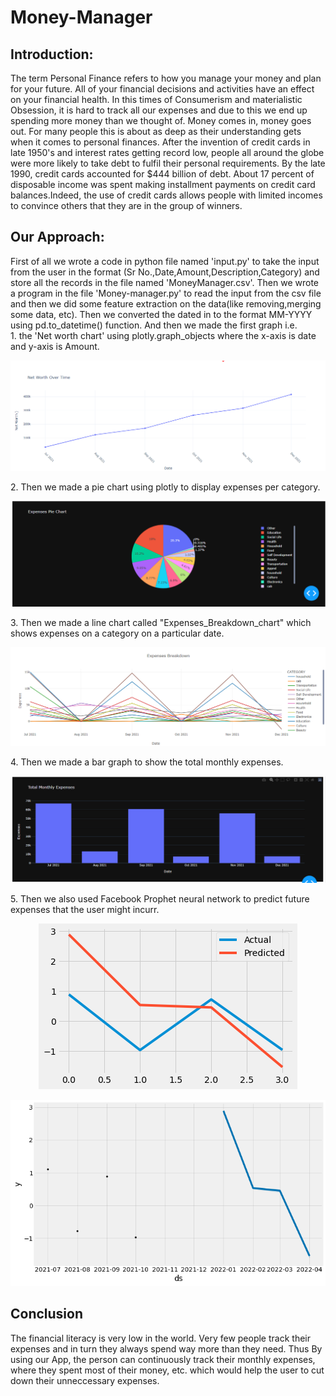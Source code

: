 # Money-Manager

## <b>Introduction</b>:
The term Personal Finance refers 
to how you manage your money and 
plan for your future. All of your 
financial 
decisions and activities have an effect 
on your financial health. 
 In this times of Consumerism 
and materialistic Obsession, it is hard 
to track all our expenses and due to 
this
we end up spending more money 
than we thought of.
 Money comes in, money goes 
out. For many people this is about as 
deep as their understanding gets 
when it comes 
to personal finances.
 After the invention of credit 
cards in late 1950's and interest rates 
getting record low, people all around 
the globe were more likely to take 
debt to fulfil their personal 
requirements.
 By the late 1990, credit cards 
accounted for $444 billion of debt. 
About 17 percent of disposable 
income
was spent making installment 
payments on credit card 
balances.Indeed, the use of credit 
cards allows people with
limited incomes to convince others 
that they are in the group of winners. 

## <b>Our Approach</b>:
<p>
First of all we wrote a code in python file named 'input.py' to take the input from the user in the format (Sr No.,Date,Amount,Description,Category) and store all
the records in the file named 'MoneyManager.csv'. Then we wrote a program in the file 'Money-manager.py' to read the input from the csv file and then we did some 
feature extraction on the data(like removing,merging some data, etc). Then we converted the dated in to the format MM-YYYY using pd.to_datetime() function.
And then we made the first graph i.e. 
<br>1. the 'Net worth chart' using plotly.graph_objects where the x-axis is date and y-axis is Amount.
<p align="center">
<img src="https://github.com/prathammehta16/Money-Manager-1/blob/images/net_worth.png">
</p>
2. Then we made a pie chart using plotly to display expenses per category. 
<p align="center">
<img src="https://github.com/prathammehta16/Money-Manager-1/blob/images/pie_chart.png">
</p>
3. Then we made a line chart called "Expenses_Breakdown_chart" which shows expenses on a category on a particular date.
<p align="center">
<img src="https://github.com/prathammehta16/Money-Manager-1/blob/images/expenses_breakdown.png">
</p>
4. Then we made a bar graph to show the total monthly expenses.
<p align="center">
<img src="https://github.com/prathammehta16/Money-Manager-1/blob/images/total_monthly.png">
</p>
5. Then we also used Facebook Prophet neural network to predict future expenses that the user might incurr.
<p align="center">
<img src="https://github.com/prathammehta16/Money-Manager-1/blob/images/facebook_prophet(1).png">
</p>
<p align="center">
<img src="https://github.com/prathammehta16/Money-Manager-1/blob/images/facebook_prophet(2).png">
</p>

## <b>Conclusion</b>
<p>
 The financial literacy is very low in 
the world. Very few people track their 
expenses and in turn they always
spend way more than they need.
Thus By using our App, the person 
can continuously track their monthly 
expenses, where they spent most of 
their
money, etc. which would help the 
user to cut down their unneccessary 
expenses.</p>
